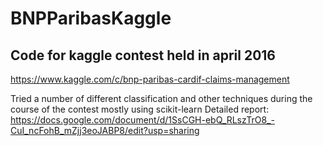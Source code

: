 # BNPParibasKaggle

Code for kaggle contest held in april 2016
---
https://www.kaggle.com/c/bnp-paribas-cardif-claims-management

Tried a number of different classification and other techniques during the course of the contest mostly using scikit-learn
Detailed report: https://docs.google.com/document/d/1SsCGH-ebQ_RLszTrO8_-CuI_ncFohB_mZjj3eoJABP8/edit?usp=sharing
